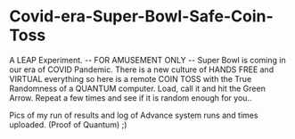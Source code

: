 # Covid-era-Super-Bowl-Safe-Coin-Toss
A LEAP Experiment. -- FOR AMUSEMENT ONLY --  Super Bowl is coming in our era of COVID Pandemic.  There is a new culture of HANDS FREE  and VIRTUAL everything so here is a remote COIN TOSS with the True Randomness of a QUANTUM computer.  Load, call it and hit the Green Arrow.  Repeat a few times and see if it is random enough for you..

Pics of my run of results and log of Advance system runs and times uploaded. (Proof of  Quantum)  ;)
 
